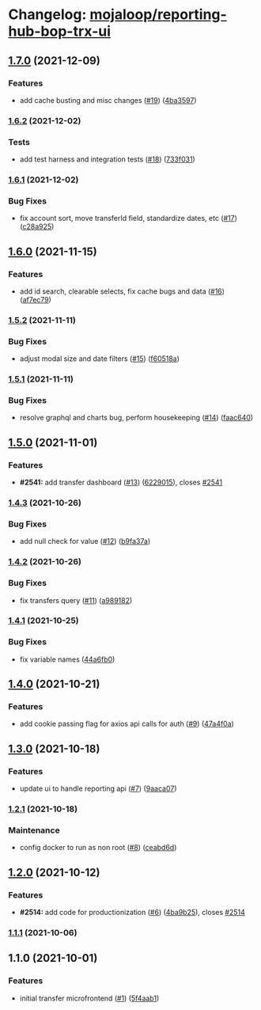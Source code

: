 # Changelog: [mojaloop/reporting-hub-bop-trx-ui](https://github.com/mojaloop/reporting-hub-bop-trx-ui)
## [1.7.0](https://github.com/mojaloop/reporting-hub-bop-trx-ui/compare/v1.6.2...v1.7.0) (2021-12-09)


### Features

* add cache busting and misc changes ([#19](https://github.com/mojaloop/reporting-hub-bop-trx-ui/issues/19)) ([4ba3597](https://github.com/mojaloop/reporting-hub-bop-trx-ui/commit/4ba3597fe695a16aec7def03b6da6e3b40a71a1c))

### [1.6.2](https://github.com/mojaloop/reporting-hub-bop-trx-ui/compare/v1.6.1...v1.6.2) (2021-12-02)


### Tests

* add test harness and integration tests ([#18](https://github.com/mojaloop/reporting-hub-bop-trx-ui/issues/18)) ([733f031](https://github.com/mojaloop/reporting-hub-bop-trx-ui/commit/733f0310f20a408ff4ddd5364f41f1f80d05de00))

### [1.6.1](https://github.com/mojaloop/reporting-hub-bop-trx-ui/compare/v1.6.0...v1.6.1) (2021-12-02)


### Bug Fixes

* fix account sort, move transferId field, standardize dates, etc ([#17](https://github.com/mojaloop/reporting-hub-bop-trx-ui/issues/17)) ([c28a925](https://github.com/mojaloop/reporting-hub-bop-trx-ui/commit/c28a92558e1a241a01abdf713f3ca4e692ca1ba2))

## [1.6.0](https://github.com/mojaloop/reporting-hub-bop-trx-ui/compare/v1.5.2...v1.6.0) (2021-11-15)


### Features

* add id search, clearable selects, fix cache bugs and data  ([#16](https://github.com/mojaloop/reporting-hub-bop-trx-ui/issues/16)) ([af7ec79](https://github.com/mojaloop/reporting-hub-bop-trx-ui/commit/af7ec79480aca5542b7854bdb07804320ff5341e))

### [1.5.2](https://github.com/mojaloop/reporting-hub-bop-trx-ui/compare/v1.5.1...v1.5.2) (2021-11-11)


### Bug Fixes

* adjust modal size and date filters ([#15](https://github.com/mojaloop/reporting-hub-bop-trx-ui/issues/15)) ([f60518a](https://github.com/mojaloop/reporting-hub-bop-trx-ui/commit/f60518a5af0db34d4632acb7010ba6e43dd1b324))

### [1.5.1](https://github.com/mojaloop/reporting-hub-bop-trx-ui/compare/v1.5.0...v1.5.1) (2021-11-11)


### Bug Fixes

* resolve graphql and charts bug, perform housekeeping ([#14](https://github.com/mojaloop/reporting-hub-bop-trx-ui/issues/14)) ([faac640](https://github.com/mojaloop/reporting-hub-bop-trx-ui/commit/faac64063c944512f09be35591ba9b58b8ce5e02))

## [1.5.0](https://github.com/mojaloop/reporting-hub-bop-trx-ui/compare/v1.4.3...v1.5.0) (2021-11-01)


### Features

* **#2541:** add transfer dashboard ([#13](https://github.com/mojaloop/reporting-hub-bop-trx-ui/issues/13)) ([6229015](https://github.com/mojaloop/reporting-hub-bop-trx-ui/commit/6229015f2b2d5ab2d341b63f5fc40ff12f1464f8)), closes [#2541](https://github.com/mojaloop/reporting-hub-bop-trx-ui/issues/2541)

### [1.4.3](https://github.com/mojaloop/reporting-hub-bop-trx-ui/compare/v1.4.2...v1.4.3) (2021-10-26)


### Bug Fixes

* add null check for value ([#12](https://github.com/mojaloop/reporting-hub-bop-trx-ui/issues/12)) ([b9fa37a](https://github.com/mojaloop/reporting-hub-bop-trx-ui/commit/b9fa37a6f8715ea7ae36edd8abf7d65c77c0f43e))

### [1.4.2](https://github.com/mojaloop/reporting-hub-bop-trx-ui/compare/v1.4.1...v1.4.2) (2021-10-26)


### Bug Fixes

* fix transfers query ([#11](https://github.com/mojaloop/reporting-hub-bop-trx-ui/issues/11)) ([a989182](https://github.com/mojaloop/reporting-hub-bop-trx-ui/commit/a989182363a314eb145275ce1f0d77baa5e5998e))

### [1.4.1](https://github.com/mojaloop/reporting-hub-bop-trx-ui/compare/v1.4.0...v1.4.1) (2021-10-25)


### Bug Fixes

* fix variable names ([44a6fb0](https://github.com/mojaloop/reporting-hub-bop-trx-ui/commit/44a6fb0e436cc69d1e99c8cebbcce9cced7afbcb))

## [1.4.0](https://github.com/mojaloop/reporting-hub-bop-trx-ui/compare/v1.3.0...v1.4.0) (2021-10-21)


### Features

* add cookie passing flag for axios api calls for auth ([#9](https://github.com/mojaloop/reporting-hub-bop-trx-ui/issues/9)) ([47a4f0a](https://github.com/mojaloop/reporting-hub-bop-trx-ui/commit/47a4f0a3fc01c79234ea91bf139306b2de414b09))

## [1.3.0](https://github.com/mojaloop/reporting-hub-bop-trx-ui/compare/v1.2.1...v1.3.0) (2021-10-18)


### Features

* update ui to handle reporting api ([#7](https://github.com/mojaloop/reporting-hub-bop-trx-ui/issues/7)) ([9aaca07](https://github.com/mojaloop/reporting-hub-bop-trx-ui/commit/9aaca079e8cdca1c951cbf3199114c255f7a59fa))

### [1.2.1](https://github.com/mojaloop/reporting-hub-bop-trx-ui/compare/v1.2.0...v1.2.1) (2021-10-18)


### Maintenance

* config docker to run as non root ([#8](https://github.com/mojaloop/reporting-hub-bop-trx-ui/issues/8)) ([ceabd6d](https://github.com/mojaloop/reporting-hub-bop-trx-ui/commit/ceabd6d4c47f7c7da09256e179995bb43bac2f3e))

## [1.2.0](https://github.com/mojaloop/reporting-hub-bop-trx-ui/compare/v1.1.1...v1.2.0) (2021-10-12)


### Features

* **#2514:** add code for productionization ([#6](https://github.com/mojaloop/reporting-hub-bop-trx-ui/issues/6)) ([4ba9b25](https://github.com/mojaloop/reporting-hub-bop-trx-ui/commit/4ba9b253bf7f1e67a5f1760bb4d706b6f40a1d84)), closes [#2514](https://github.com/mojaloop/reporting-hub-bop-trx-ui/issues/2514)

### [1.1.1](https://github.com/mojaloop/reporting-hub-bop-trx-ui/compare/v1.1.0...v1.1.1) (2021-10-06)

## 1.1.0 (2021-10-01)


### Features

* initial transfer microfrontend ([#1](https://github.com/mojaloop/reporting-hub-bop-trx-ui/issues/1)) ([5f4aab1](https://github.com/mojaloop/reporting-hub-bop-trx-ui/commit/5f4aab13e35c54b5f8beecf06bb26ebc318d3015))
